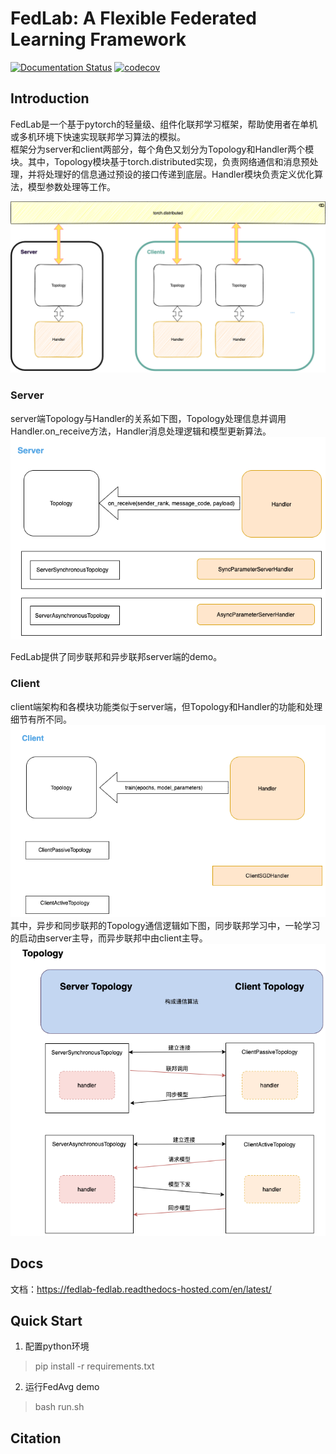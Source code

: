 # FedLab: A Flexible Federated Learning Framework

[![Documentation Status](https://readthedocs.com/projects/fedlab-fedlab/badge/?version=latest&token=24c27118c61cc32da390946ad541028871fb336025d47404d1b6be000727ac4a)](https://fedlab-fedlab.readthedocs-hosted.com/en/latest/?badge=latest) [![codecov](https://codecov.io/gh/SMILELab-FL/FedLab/branch/CI-management_liang/graph/badge.svg?token=4HHB5JCSC6)](https://codecov.io/gh/SMILELab-FL/FedLab)
## Introduction

FedLab是一个基于pytorch的轻量级、组件化联邦学习框架，帮助使用者在单机或多机环境下快速实现联邦学习算法的模拟。  
框架分为server和client两部分，每个角色又划分为Topology和Handler两个模块。其中，Topology模块基于torch.distributed实现，负责网络通信和消息预处理，并将处理好的信息通过预设的接口传递到底层。Handler模块负责定义优化算法，模型参数处理等工作。  

![image](/docs/imgs/overview.png?raw=True)

### Server
server端Topology与Handler的关系如下图，Topology处理信息并调用Handler.on_receive方法，Handler消息处理逻辑和模型更新算法。  
![image](./docs/imgs/server.png?raw=True)

FedLab提供了同步联邦和异步联邦server端的demo。

### Client
client端架构和各模块功能类似于server端，但Topology和Handler的功能和处理细节有所不同。  
![image](./docs/imgs/client.png?raw=True)
其中，异步和同步联邦的Topology通信逻辑如下图，同步联邦学习中，一轮学习的启动由server主导，而异步联邦中由client主导。  
![image](./docs/imgs/topology.png?raw=True)
## Docs
文档：https://fedlab-fedlab.readthedocs-hosted.com/en/latest/

## Quick Start
1. 配置python环境
> pip install -r requirements.txt  
2. 运行FedAvg demo
> bash run.sh

## Citation
